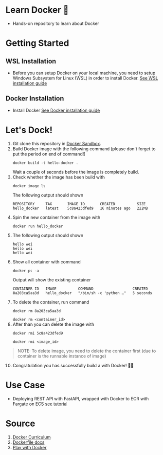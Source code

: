 # Learn Docker 🐳
- Hands-on repository to learn about Docker

# Getting Started
## WSL Installation
- Before you can setup Docker on your local machine, you need to setup Windows Subsystem for Linux (WSL)
in order to install Docker. [See WSL installation guide](https://www.youtube.com/watch?v=_fntjriRe48&t=1s)

## Docker Installation
- Install Docker [See Docker installation guide](https://www.youtube.com/watch?v=5RQbdMn04Oc&list=PLhfrWIlLOoKNMHhB39bh3XBpoLxV3f0V9&index=2)

# Let's Dock!

1. Git clone this repository in [Docker Sandbox](https://labs.play-with-docker.com/).
2. Build Docker image with the following command (please don't forget to put the period on end of command!)
   ```Docker
   docker build -t hello-docker .
   ```
   Wait a couple of seconds before the image is completely build.
3. Check whether the image has been build with
   ```Docker
   docker image ls
   ```
   The following output should shown
   ```
   REPOSITORY     TAG       IMAGE ID       CREATED          SIZE
   hello_docker   latest    5c8a423dfed9   16 minutes ago   222MB
   ```
4. Spin the new container from the image with
   ```Docker
   docker run hello_docker 
   ```
5. The following output should shown
   ```
   hello wei
   hello wei
   hello wei
   ```
6. Show all container with command
   ```
   docker ps -a
   ```
   Output will show the existing container 
   ```
   CONTAINER ID   IMAGE          COMMAND                  CREATED
   8a203ca5aa3d   hello_docker   "/bin/sh -c 'python …"   5 seconds 
   ```
7. To delete the container, run command
   ```Docker
   docker rm 8a203ca5aa3d
   ```
   `docker rm <container_id>`
8. After than you can delete the image with 
   ```Docker
   docker rmi 5c8a423dfed9
   ```
   `docker rmi <image_id>`

> NOTE: To delete image, you need to delete the container first (due to container is the runnable instance of image)
10. Congratulation you has successfully build a with Docker! 🐳🎉

# Use Case
- Deploying REST API with FastAPI, wrapped with Docker to ECR with Fargate on ECS [see tutorial](https://beabetterdev.com/2023/01/29/ecs-fargate-tutorial-with-fastapi/)


# Source
1. [Docker Curriculum](https://docker-curriculum.com/)
2. [Dockerfile docs](https://docs.docker.com/reference/dockerfile/)
3. [Play with Docker](https://www.docker.com/play-with-docker/)

